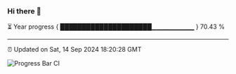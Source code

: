 ### Hi there 👋

⏳ Year progress { █████████████████████▁▁▁▁▁▁▁▁▁ } 70.43 %

---

⏰ Updated on Sat, 14 Sep 2024 18:20:28 GMT

![Progress Bar CI](https://github.com/liununu/liununu/workflows/Progress%20Bar%20CI/badge.svg)
